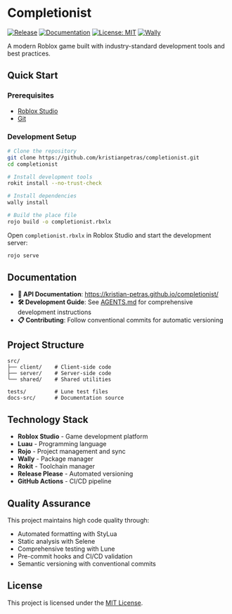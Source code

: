 # Completionist

[![Release](https://github.com/kristianpetras/completionist/actions/workflows/release.yml/badge.svg)](https://github.com/kristianpetras/completionist/actions/workflows/release.yml)
[![Documentation](https://github.com/kristianpetras/completionist/actions/workflows/publish-docs.yml/badge.svg)](https://github.com/kristianpetras/completionist/actions/workflows/publish-docs.yml)
[![License: MIT](https://img.shields.io/badge/License-MIT-yellow.svg)](https://opensource.org/licenses/MIT)
[![Wally](https://img.shields.io/badge/Wally-1.0.0-blue.svg)](https://wally.run/package/kristianpetras/completionist)

A modern Roblox game built with industry-standard development tools and best practices.

## Quick Start

### Prerequisites
- [Roblox Studio](https://create.roblox.com/docs/studio/setting-up-roblox-studio)
- [Git](https://git-scm.com/)

### Development Setup
```bash
# Clone the repository
git clone https://github.com/kristianpetras/completionist.git
cd completionist

# Install development tools
rokit install --no-trust-check

# Install dependencies
wally install

# Build the place file
rojo build -o completionist.rbxlx
```

Open `completionist.rbxlx` in Roblox Studio and start the development server:
```bash
rojo serve
```

## Documentation

- **📖 API Documentation**: https://kristian-petras.github.io/completionist/
- **🛠️ Development Guide**: See [AGENTS.md](./AGENTS.md) for comprehensive development instructions
- **📋 Contributing**: Follow conventional commits for automatic versioning

## Project Structure

```
src/
├── client/    # Client-side code
├── server/    # Server-side code
└── shared/    # Shared utilities

tests/         # Lune test files
docs-src/      # Documentation source
```

## Technology Stack

- **Roblox Studio** - Game development platform
- **Luau** - Programming language
- **Rojo** - Project management and sync
- **Wally** - Package manager
- **Rokit** - Toolchain manager
- **Release Please** - Automated versioning
- **GitHub Actions** - CI/CD pipeline

## Quality Assurance

This project maintains high code quality through:
- Automated formatting with StyLua
- Static analysis with Selene
- Comprehensive testing with Lune
- Pre-commit hooks and CI/CD validation
- Semantic versioning with conventional commits

## License

This project is licensed under the [MIT License](LICENSE).
